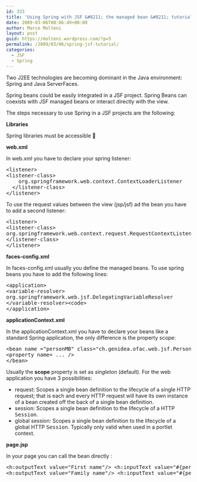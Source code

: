 ```yaml
---
id: 333
title: 'Using Spring with JSF &#8211; the managed bean &#8211; tutorial'
date: 2009-03-06T00:06:49+00:00
author: Marco Molteni
layout: post
guid: https://molteni.wordpress.com/?p=5
permalink: /2009/03/06/spring-jsf-tutorial/
categories:
  - JSF
  - Spring
---
```

Two J2EE technologies are becoming dominant in the Java environment: Spring and Java ServerFaces.
  
Spring beans could be easily integrated in a JSF project. Spring Beans can coexists with JSF managed beans or interact directly with the view.

The steps necessary to use Spring in a JSF projects are the following:

**Libraries**
  
Spring libraries must be accessible 🙂

**web.xml**
  
In web.xml you have to declare your spring listener:

<pre class="brush: xml; title: ; notranslate" title="">&lt;listener&gt;
&lt;listener-class&gt;
    org.springframework.web.context.ContextLoaderListener
  &lt;/listener-class&gt;
&lt;/listener&gt;
</pre>

To use the request values between the view (jsp/jsf) ad the bean you have to add a second listener:

<pre class="brush: xml; title: ; notranslate" title="">&lt;listener&gt;
&lt;listener-class&gt;
org.springframework.web.context.request.RequestContextListener
&lt;/listener-class&gt;
&lt;/listener&gt;
</pre>

**faces-config.xml**
  
In faces-config.xml usually you define the managed beans. To use spring beans you have to add the following lines:

<pre class="brush: xml; title: ; notranslate" title="">&lt;application&gt;
&lt;variable-resolver&gt;
org.springframework.web.jsf.DelegatingVariableResolver
&lt;/variable-resolver&gt;&lt;code&gt;
&lt;/application&gt;
</pre>

**applicationContext.xml**
  
In the applicationContext.xml you have to declare your beans like a standard Spring application, the only difference is the property scope:

<pre class="brush: xml; title: ; notranslate" title="">&lt;bean name ="personMB" class="ch.genidea.ofac.web.jsf.Person" &lt;strong&gt;scope="request"&lt;/strong&gt;&gt;
&lt;property name= ... /&gt;
&lt;/bean&gt;
</pre>

Usually the **scope** property is set as _singleton_ (default). For the web application you have 3 possibilities:

  * request: Scopes a single bean definition to the lifecycle of a single HTTP request; that is each and every HTTP request will have its own instance of a bean created off the back of a single bean definition.
  * session: Scopes a single bean definition to the lifecycle of a HTTP <tt class="interfacename">Session</tt>.
  * global session: Scopes a single bean definition to the lifecycle of a global HTTP <tt class="interfacename">Session</tt>. Typically only valid when used in a portlet context.

**page.jsp**

In your page you can call the bean directly :

<pre class="brush: xml; title: ; notranslate" title="">&lt;h:outputText value="First name"/&gt; &lt;h:inputText value="#{personMB.firstName}" id="personName"/&gt;
&lt;h:outputText value="Family name"/&gt; &lt;h:inputText value="#{personMB.lastName}" id="personFamilyName"/&gt;
</pre>